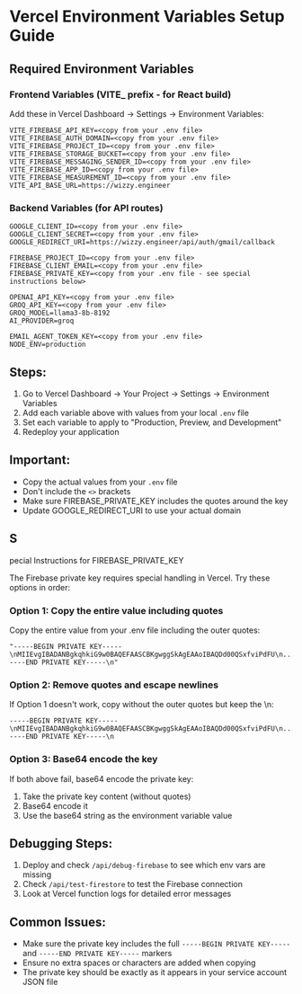# Vercel Environment Variables Setup Guide

## Required Environment Variables

### Frontend Variables (VITE_ prefix - for React build)
Add these in Vercel Dashboard → Settings → Environment Variables:

```
VITE_FIREBASE_API_KEY=<copy from your .env file>
VITE_FIREBASE_AUTH_DOMAIN=<copy from your .env file>
VITE_FIREBASE_PROJECT_ID=<copy from your .env file>
VITE_FIREBASE_STORAGE_BUCKET=<copy from your .env file>
VITE_FIREBASE_MESSAGING_SENDER_ID=<copy from your .env file>
VITE_FIREBASE_APP_ID=<copy from your .env file>
VITE_FIREBASE_MEASUREMENT_ID=<copy from your .env file>
VITE_API_BASE_URL=https://wizzy.engineer
```

### Backend Variables (for API routes)
```
GOOGLE_CLIENT_ID=<copy from your .env file>
GOOGLE_CLIENT_SECRET=<copy from your .env file>
GOOGLE_REDIRECT_URI=https://wizzy.engineer/api/auth/gmail/callback

FIREBASE_PROJECT_ID=<copy from your .env file>
FIREBASE_CLIENT_EMAIL=<copy from your .env file>
FIREBASE_PRIVATE_KEY=<copy from your .env file - see special instructions below>

OPENAI_API_KEY=<copy from your .env file>
GROQ_API_KEY=<copy from your .env file>
GROQ_MODEL=llama3-8b-8192
AI_PROVIDER=groq

EMAIL_AGENT_TOKEN_KEY=<copy from your .env file>
NODE_ENV=production
```

## Steps:
1. Go to Vercel Dashboard → Your Project → Settings → Environment Variables
2. Add each variable above with values from your local `.env` file
3. Set each variable to apply to "Production, Preview, and Development"
4. Redeploy your application

## Important:
- Copy the actual values from your `.env` file
- Don't include the `<>` brackets
- Make sure FIREBASE_PRIVATE_KEY includes the quotes around the key
- Update GOOGLE_REDIRECT_URI to use your actual domain
## S
pecial Instructions for FIREBASE_PRIVATE_KEY

The Firebase private key requires special handling in Vercel. Try these options in order:

### Option 1: Copy the entire value including quotes
Copy the entire value from your .env file including the outer quotes:
```
"-----BEGIN PRIVATE KEY-----\nMIIEvgIBADANBgkqhkiG9w0BAQEFAASCBKgwggSkAgEAAoIBAQDd00QSxfviPdFU\n...\n-----END PRIVATE KEY-----\n"
```

### Option 2: Remove quotes and escape newlines
If Option 1 doesn't work, copy without the outer quotes but keep the \n:
```
-----BEGIN PRIVATE KEY-----\nMIIEvgIBADANBgkqhkiG9w0BAQEFAASCBKgwggSkAgEAAoIBAQDd00QSxfviPdFU\n...\n-----END PRIVATE KEY-----\n
```

### Option 3: Base64 encode the key
If both above fail, base64 encode the private key:
1. Take the private key content (without quotes)
2. Base64 encode it
3. Use the base64 string as the environment variable value

## Debugging Steps:
1. Deploy and check `/api/debug-firebase` to see which env vars are missing
2. Check `/api/test-firestore` to test the Firebase connection
3. Look at Vercel function logs for detailed error messages

## Common Issues:
- Make sure the private key includes the full `-----BEGIN PRIVATE KEY-----` and `-----END PRIVATE KEY-----` markers
- Ensure no extra spaces or characters are added when copying
- The private key should be exactly as it appears in your service account JSON file